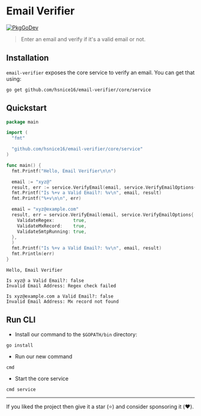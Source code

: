 # Email Verifier

[![PkgGoDev](https://pkg.go.dev/badge/github.com/hsnice16/email-verifier@v0.2.1/core/service#pkg-overview)](https://pkg.go.dev/github.com/hsnice16/email-verifier@v0.2.1/core/service)

> Enter an email and verify if it's a valid email or not.

## Installation

`email-verifier` exposes the core service to verify an email. You can get that using:

```shell
go get github.com/hsnice16/email-verifier/core/service
```

## Quickstart

```go
package main

import (
  "fmt"

  "github.com/hsnice16/email-verifier/core/service"
)

func main() {
  fmt.Printf("Hello, Email Verifier\n\n")

  email := "xyz@"
  result, err := service.VerifyEmail(email, service.VerifyEmailOptions{ValidateRegex: true})
  fmt.Printf("Is %+v a Valid Email?: %v\n", email, result)
  fmt.Printf("%+v\n\n", err)

  email = "xyz@example.com"
  result, err = service.VerifyEmail(email, service.VerifyEmailOptions{
    ValidateRegex:       true,
    ValidateMxRecord:    true,
    ValidateSmtpRunning: true,
  },
  )
  fmt.Printf("Is %+v a Valid Email?: %v\n", email, result)
  fmt.Println(err)
}
```

```text
Hello, Email Verifier

Is xyz@ a Valid Email?: false
Invalid Email Address: Regex check failed

Is xyz@example.com a Valid Email?: false
Invalid Email Address: Mx record not found
```

## Run CLI

- Install our command to the `$GOPATH/bin` directory:

```shell
go install
```

<!--

`go build` vs `go install`:

`go build` just compiles the executable file and moves it to the destination.
`go install` does a little bit more. It moves the executable file to `$GOPATH/bin`
and caches all non-main packages which are imported to `$GOPATH/pkg`. The cache
will be used during the next compilation provided the source did not change yet.

-->

- Run our new command

```shell
cmd
```

- Start the core service

```shell
cmd service
```

---

If you liked the project then give it a star (⭐️) and consider sponsoring it (❤️).
